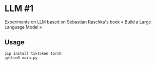 # LLM #1

Experiments on LLM based on Sebastian Raschka's book « Build a Large Language Model »

## Usage

    pip install tiktoken torch
    python3 main.py